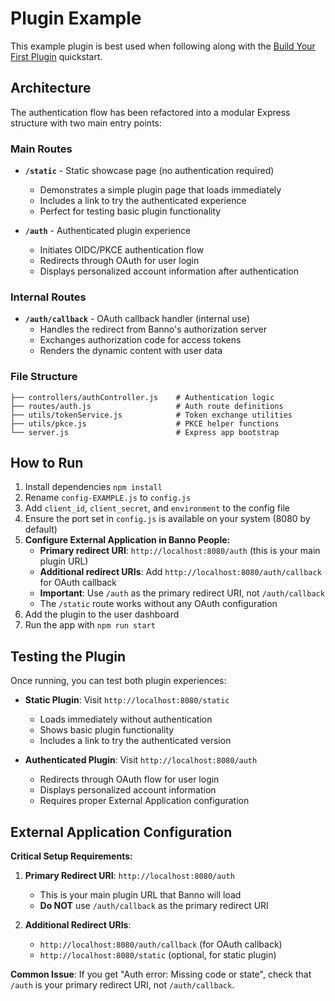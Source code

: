 # Plugin Example
This example plugin is best used when following along with the [Build Your First Plugin](https://jackhenry.dev/open-api-docs/plugins/quickstarts/BuildYourFirstPlugin/) quickstart.

## Architecture
The authentication flow has been refactored into a modular Express structure with two main entry points:

### Main Routes
- **`/static`** - Static showcase page (no authentication required)
  - Demonstrates a simple plugin page that loads immediately
  - Includes a link to try the authenticated experience
  - Perfect for testing basic plugin functionality

- **`/auth`** - Authenticated plugin experience
  - Initiates OIDC/PKCE authentication flow
  - Redirects through OAuth for user login
  - Displays personalized account information after authentication

### Internal Routes
- **`/auth/callback`** - OAuth callback handler (internal use)
  - Handles the redirect from Banno's authorization server
  - Exchanges authorization code for access tokens
  - Renders the dynamic content with user data

### File Structure
```
├── controllers/authController.js    # Authentication logic
├── routes/auth.js                   # Auth route definitions  
├── utils/tokenService.js            # Token exchange utilities
├── utils/pkce.js                    # PKCE helper functions
└── server.js                        # Express app bootstrap
```

## How to Run
1. Install dependencies `npm install`
1. Rename `config-EXAMPLE.js` to `config.js`
1. Add `client_id`, `client_secret`, and `environment` to the config file
1. Ensure the port set in `config.js` is available on your system (8080 by default)
1. **Configure External Application in Banno People:**
   - **Primary redirect URI**: `http://localhost:8080/auth` (this is your main plugin URL)
   - **Additional redirect URIs**: Add `http://localhost:8080/auth/callback` for OAuth callback
   - **Important**: Use `/auth` as the primary redirect URI, not `/auth/callback`
   - The `/static` route works without any OAuth configuration
1. Add the plugin to the user dashboard
1. Run the app with `npm run start`

## Testing the Plugin
Once running, you can test both plugin experiences:

- **Static Plugin**: Visit `http://localhost:8080/static`
  - Loads immediately without authentication
  - Shows basic plugin functionality
  - Includes a link to try the authenticated version

- **Authenticated Plugin**: Visit `http://localhost:8080/auth`
  - Redirects through OAuth flow for user login
  - Displays personalized account information
  - Requires proper External Application configuration

## External Application Configuration

**Critical Setup Requirements:**

1. **Primary Redirect URI**: `http://localhost:8080/auth`
   - This is your main plugin URL that Banno will load
   - **Do NOT** use `/auth/callback` as the primary redirect URI

2. **Additional Redirect URIs**: 
   - `http://localhost:8080/auth/callback` (for OAuth callback)
   - `http://localhost:8080/static` (optional, for static plugin)

**Common Issue**: If you get "Auth error: Missing code or state", check that `/auth` is your primary redirect URI, not `/auth/callback`.
